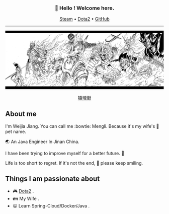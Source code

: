 <h3 align="center">👋 Hello ! Welcome here.</h3>
<p align="center">
  <a href="https://steamcommunity.com/id/mengli/" target="_blank">Steam</a> •
  <a href="http://dotamax.com/player/detail/158432419/" target="_blank">Dota2</a> •
  <a href="https://github.com/MMMMMMLi">GitHub</a>
</p>

---

![image](https://github.com/MMMMMMLi/MMMMMMLi/blob/master/images/cao.jpg)

<p align="center">
  <a href="https://www.u17.com/comic/3166.html" target="_blank">镇魂街</a> 
</p>

## About me

I'm Weijia Jiang. You can call me :bowtie: Mengli. Because it's my wife's :sparkling_heart: pet name.

:earth_asia: An Java Engineer In Jinan China. 

I have been trying to improve myself for a better future. :100:

Life is too short to regret. If it's not the end, :muscle: please keep smiling.

## Things I am passionate about

- :video_game: [Dota2](http://dotamax.com/player/detail/158432419) .
- :family: My Wife .
- :stuck_out_tongue: Learn Spring-Cloud/Docker/Java .

<!--
<img align="right" alt="Hello" src="https://github.com/MMMMMMLi/MMMMMMLi/blob/master/Hello.jpeg" />

## Github Statistics

![Anurag's github stats](https://github-readme-stats.vercel.app/api?username=MMMMMMLi&hide=issues&show_icons=true)

![Lang](https://github-readme-stats.vercel.app/api/top-langs/?username=MMMMMMLi&layout=compact&count_private=true&theme=default&hide=css,html,javascript)

[![Top Langs](https://github-readme-stats.vercel.app/api/top-langs/?username=MMMMMMLi)](https://github.com/anuraghazra/github-readme-stats)
-->
